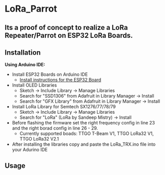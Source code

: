 # LoRa_Parrot


## Its a proof of concept to realize a LoRa Repeater/Parrot on ESP32 LoRa Boards.

## Installation

**Using Arduino IDE:**
- Install ESP32 Boards on Arduino IDE 
  - [Install instructions for the ESP32 Board](https://randomnerdtutorials.com/installing-the-esp32-board-in-arduino-ide-windows-instructions/)
- Install OLED Libraries
  - Sketch -> Include Library -> Manage Libraries
  - Search for "SSD1306" from Adafruit in Library Manager -> Install
  - Search for "GFX Library" from Adafruit in Library Manager -> Install
- Install LoRa Library for Semtech SX1276/77/78/79
  - Sketch -> Include Library -> Manage Libraries
  - Search for "LoRa" (LoRa by Sandeep Mistry) -> Install
- Before flashing the firmware set the right frequency config in line 23 and the right borad config in line 26 - 29.
  - Currently supported boads: TTGO T-Beam V1, TTGO LoRa32 V1, TTGO LoRa32 V2.1
- After installing the libraries copy and paste the LoRa_TRX.ino file into your Adurino IDE


## Usage
